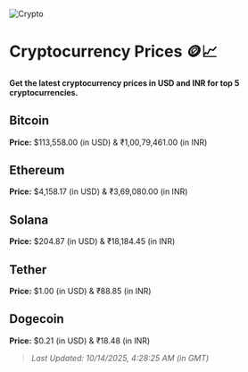 
![Crypto](https://www.techguide.com.au/wp-content/uploads/2020/11/crypto3.jpeg)

# Cryptocurrency Prices 🪙📈

#### Get the latest cryptocurrency prices in USD and INR for top 5 cryptocurrencies.

## Bitcoin

**Price:** $113,558.00 (in USD) & ₹1,00,79,461.00 (in INR)

## Ethereum

**Price:** $4,158.17 (in USD) & ₹3,69,080.00 (in INR)

## Solana

**Price:** $204.87 (in USD) & ₹18,184.45 (in INR)

## Tether

**Price:** $1.00 (in USD) & ₹88.85 (in INR)

## Dogecoin

**Price:** $0.21 (in USD) & ₹18.48 (in INR)

> _Last Updated: 10/14/2025, 4:28:25 AM (in GMT)_
